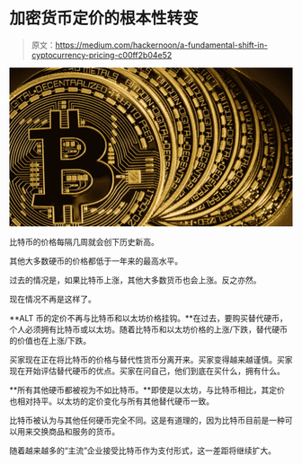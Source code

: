 # 加密货币定价的根本性转变

> 原文：<https://medium.com/hackernoon/a-fundamental-shift-in-cyptocurrency-pricing-c00ff2b04e52>

![](img/01831fd1006e606e227c5c2d028637db.png)

比特币的价格每隔几周就会创下历史新高。

其他大多数硬币的价格都低于一年来的最高水平。

过去的情况是，如果比特币上涨，其他大多数货币也会上涨。反之亦然。

现在情况不再是这样了。

**ALT 币的定价不再与比特币和以太坊价格挂钩。**在过去，要购买替代硬币，个人必须拥有比特币或以太坊。随着比特币和以太坊价格的上涨/下跌，替代硬币的价值也在上涨/下跌。

买家现在正在将比特币的价格与替代性货币分离开来。买家变得越来越谨慎。买家现在开始评估替代硬币的优点。买家在问自己，他们到底在买什么，拥有什么。

**所有其他硬币都被视为不如比特币。**即使是以太坊，与比特币相比，其定价也相对持平。以太坊的定价变化与所有其他替代硬币一致。

比特币被认为与其他任何硬币完全不同。这是有道理的，因为比特币目前是一种可以用来交换商品和服务的货币。

随着越来越多的“主流”企业接受比特币作为支付形式，这一差距将继续扩大。